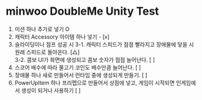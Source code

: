 # minwoo DoubleMe Unity Test
1. 미션 하나 추가로 넣기 O
2. 캐릭터 Accessory 아이템 하나 넣기 - [x]
3. 슬라이딩이나 점프 성공 시
  3-1. 캐릭터 스피드가 점점 빨라지고 장애물에 닿을 시 원래 스피드로 돌아온다. [△]  
  3-2. 콤보 UI가 화면에 생성되고 콤보 숫자가 점점 늘어난다. [ ]
4. 스코어 배수에 따라 물고기 코인도 배수만큼 늘어난다. [ ]
5. 장애물 하나 새로 만들어서 런타임 중에 생성되게 만들기. [ ]
6. PowerUpItem 하나 프리펩으로 만들어서 상점에 넣고, 게임이 시작되면 인게임에서 생성이 되거나 사용하기 [ ]
